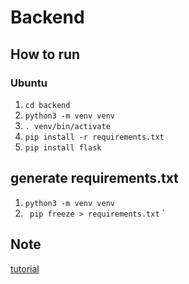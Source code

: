 # Backend

## How to run
### Ubuntu
1. ```cd backend```
2. ```python3 -m venv venv```
3. ```. venv/bin/activate```
4. ```pip install -r requirements.txt```
5. ```pip install flask```

## generate requirements.txt
1. ```python3 -m venv venv```
2. ``` pip freeze > requirements.txt```
`

## Note
[tutorial](https://blog.miguelgrinberg.com/post/designing-a-restful-api-with-python-and-flask)

